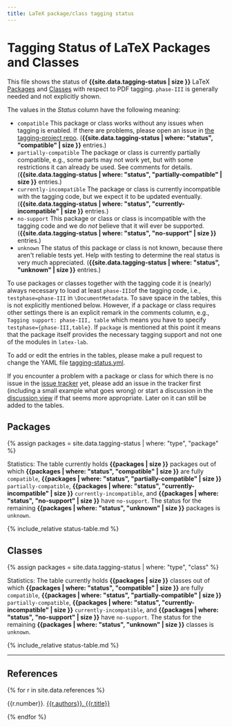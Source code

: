 ```yaml
---
title: LaTeX package/class tagging status
---
```

<style>
td.compatible {background-color: #DDFFDD;font-weight:bold;}
td.partially-compatible {background-color: #FFFFDD;font-weight:bold;}
td.no-support {background-color: #FFDDDD;font-weight:bold;}
td.date {white-space: nowrap;font-size:90%;}
.markdown-body table tr { vertical-align: baseline;}
</style>
<script src="sorttable.js"></script>

# Tagging Status of LaTeX Packages and Classes

This file shows the status of **{{site.data.tagging-status | size }}** LaTeX [Packages](#packages) and [Classes](#classes)
with respect to PDF tagging. `phase-III` is generally needed and not explicitly shown.

The values in the *Status* column have the following meaning:

- `compatible` This package or class works without any issues when tagging is enabled. If there are problems, please open an issue in [the tagging-project repo](https://github.com/latex3/tagging-project/issues). (**{{site.data.tagging-status | where: "status", "compatible" | size }}** entries.)
- `partially-compatible` The package or class is currently partially compatible, e.g., some parts may not work yet, but with some restrictions it can already be used. See comments for details. (**{{site.data.tagging-status | where: "status", "partially-compatible" | size }}** entries.)
- `currently-incompatible` The package or class is currently incompatible with the tagging code, but we expect it to be updated eventually. (**{{site.data.tagging-status | where: "status", "currently-incompatible" | size }}** entries.)
- `no-support` This package or class or class is incompatible with the tagging code and we do *not* believe that it will ever be supported. (**{{site.data.tagging-status | where: "status", "no-support" | size }}** entries.)
- `unknown` The status of this package or class is not known, because there aren't reliable tests yet. Help with testing to determine the real status is very much appreciated. (**{{site.data.tagging-status | where: "status", "unknown" | size }}** entries.)

To use packages or classes together with the tagging code it is (nearly) always necessary to load at least `phase-III`of the tagging code, i.e., `testphase=phase-III` in `\DocumentMetadata`. To save space in the tables, this is not explicitly mentioned below. However, if a package or class requires other settings there is an explicit remark in the comments column, e.g., `Tagging support: phase-III, table` which means you have to specify `testphase={phase-III,table}`. If `package` is mentioned at this point it means that the package itself provides the necessary tagging support and not one of the modules in `latex-lab`.


To add or edit the entries in the tables, please make a pull request to change the YAML file
[tagging-status.yml](https://github.com/latex3/tagging-project/blob/main/_data/tagging-status.yml).

If you encounter a problem with a package or class for which there is no issue in the [issue tracker](https://github.com/latex3/tagging-project/issues) yet, please add an issue in the tracker first (including a small example what goes wrong) or start a discussion  in the [discussion view](https://github.com/latex3/tagging-project/discussions) if that seems more appropriate. Later on it can still be added to the tables.


## Packages

{% assign packages = site.data.tagging-status | where: "type", "package" %}

Statistics: The table currently holds **{{packages | size }}** packages out of which
**{{packages | where: "status", "compatible" | size }}**  are fully `compatible`,
**{{packages | where: "status", "partially-compatible" | size }}** `partially-compatible`,
**{{packages | where: "status", "currently-incompatible" | size }}** `currently-incompatible`, and
**{{packages | where: "status", "no-support" | size }}** have  `no-support`.
The status for the remaining **{{packages | where: "status", "unknown" | size }}** packages is `unknown`.

{% include_relative status-table.md %}


## Classes

{% assign packages = site.data.tagging-status | where: "type", "class" %}

Statistics: The table currently holds **{{packages | size }}** classes out of which
**{{packages | where: "status", "compatible" | size }}**  are fully `compatible`,
**{{packages | where: "status", "partially-compatible" | size }}** `partially-compatible`,
**{{packages | where: "status", "currently-incompatible" | size }}** `currently-incompatible`, and
**{{packages | where: "status", "no-support" | size }}** have  `no-support`.
The status for the remaining **{{packages | where: "status", "unknown" | size }}** classes is `unknown`.

{% include_relative status-table.md %}


----


## References

{% for r in site.data.references %}
<p id="ref{{r.number}}"><span>{{r.number}}. </span> <a href="{{r.url}}"><span>{{r.authors}}.</span> <span>{{r.title}}</span></a></p>
{% endfor %}
